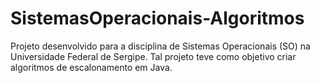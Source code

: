 # SistemasOperacionais-Algoritmos

Projeto desenvolvido para a disciplina de  Sistemas Operacionais (SO) na Universidade Federal de Sergipe. Tal projeto teve como objetivo criar algoritmos de escalonamento em Java.
